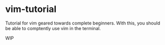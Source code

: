 # vim-tutorial
Tutorial for vim geared towards complete beginners. With this, you should be able to comptently use vim in the terminal.

WIP
